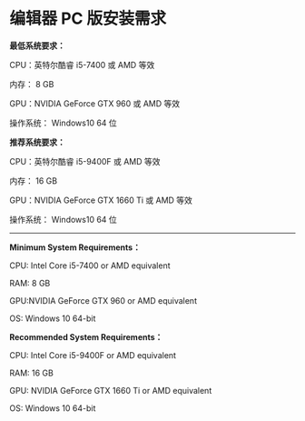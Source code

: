 # 编辑器 PC 版安装需求

**最低系统要求：**

CPU：英特尔酷睿 i5-7400 或 AMD 等效

内存： 8 GB

GPU：NVIDIA GeForce GTX 960 或 AMD 等效

操作系统： Windows10 64 位

**推荐系统要求：**

CPU：英特尔酷睿 i5-9400F 或 AMD 等效

内存： 16 GB

GPU：NVIDIA GeForce GTX 1660 Ti  或 AMD 等效

操作系统： Windows10 64 位

___


**Minimum System Requirements：**

CPU: Intel Core i5-7400 or AMD equivalent

RAM: 8 GB

GPU:NVIDIA GeForce GTX 960 or AMD equivalent

OS: Windows 10 64-bit

**Recommended System Requirements：**

CPU: Intel Core i5-9400F or AMD equivalent

RAM: 16 GB

GPU: NVIDIA GeForce GTX 1660 Ti or AMD equivalent

OS: Windows 10 64-bit
